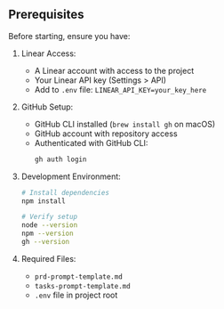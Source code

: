 ## Prerequisites
Before starting, ensure you have:

1. Linear Access:
   - A Linear account with access to the project
   - Your Linear API key (Settings > API)
   - Add to `.env` file: `LINEAR_API_KEY=your_key_here`

2. GitHub Setup:
   - GitHub CLI installed (`brew install gh` on macOS)
   - GitHub account with repository access
   - Authenticated with GitHub CLI:
     ```bash
     gh auth login
     ```

3. Development Environment:
   ```bash
   # Install dependencies
   npm install
   
   # Verify setup
   node --version
   npm --version
   gh --version
   ```

4. Required Files:
   - `prd-prompt-template.md`
   - `tasks-prompt-template.md`
   - `.env` file in project root
